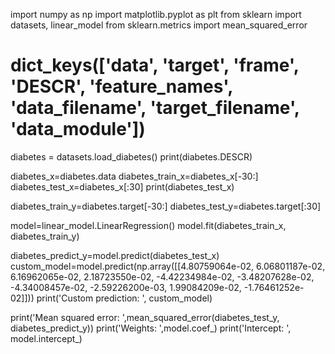import numpy as np
import matplotlib.pyplot as plt
from sklearn import datasets, linear_model
from sklearn.metrics import mean_squared_error

# dict_keys(['data', 'target', 'frame', 'DESCR', 'feature_names', 'data_filename', 'target_filename', 'data_module'])
diabetes = datasets.load_diabetes()
print(diabetes.DESCR)

diabetes_x=diabetes.data
diabetes_train_x=diabetes_x[-30:]
diabetes_test_x=diabetes_x[:30]
print(diabetes_test_x)

diabetes_train_y=diabetes.target[-30:]
diabetes_test_y=diabetes.target[:30]

model=linear_model.LinearRegression()
model.fit(diabetes_train_x, diabetes_train_y)

diabetes_predict_y=model.predict(diabetes_test_x)
custom_model=model.predict(np.array([[4.80759064e-02, 6.06801187e-02, 6.16962065e-02, 2.18723550e-02, -4.42234984e-02, -3.48207628e-02, -4.34008457e-02, -2.59226200e-03, 1.99084209e-02, -1.76461252e-02]]))
print('Custom prediction: ', custom_model)

print('Mean squared error: ',mean_squared_error(diabetes_test_y, diabetes_predict_y))
print('Weights: ',model.coef_)
print('Intercept: ', model.intercept_)

